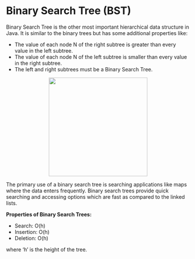 # Binary Search Tree (BST) 

Binary Search Tree is the other most important hierarchical data structure in Java. It is similar to the binary trees but has some additional properties like:

- The value of each node N of the right subtree is greater than every value in the left subtree.
- The value of each node N of the left subtree is smaller than every value in the right subtree.
- The left and right subtrees must be a Binary Search Tree.

<p align="center">
<img height="270" src="https://user-images.githubusercontent.com/13514156/120518528-4b8de300-c397-11eb-9464-4f3911cc45ed.png">
</p>

The primary use of a binary search tree is searching applications like maps where the data enters frequently. Binary search trees provide quick searching and accessing options which are fast as compared to the linked lists.

**Properties of Binary Search Trees:**

- Search: O(h)
- Insertion: O(h)
- Deletion: O(h)

where ‘h’ is the height of the tree.
